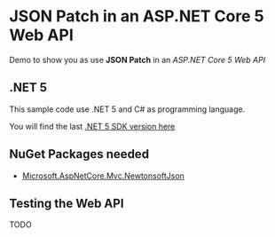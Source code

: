 # JSON Patch in an ASP.NET Core 5 Web API
Demo to show you as use **JSON Patch** in an *ASP.NET Core 5 Web API*

## .NET 5
This sample code use .NET 5 and C# as programming language.

You will find the last [.NET 5 SDK version here](https://dotnet.microsoft.com/download/dotnet/5.0)

## NuGet Packages needed
- [Microsoft.AspNetCore.Mvc.NewtonsoftJson](https://www.nuget.org/packages/Microsoft.AspNetCore.Mvc.NewtonsoftJson/)

## Testing the Web API
TODO
